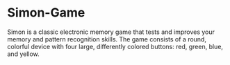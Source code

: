 # Simon-Game
Simon is a classic electronic memory game that tests and improves your memory and pattern recognition skills. The game consists of a round, colorful device with four large, differently colored buttons: red, green, blue, and yellow.
